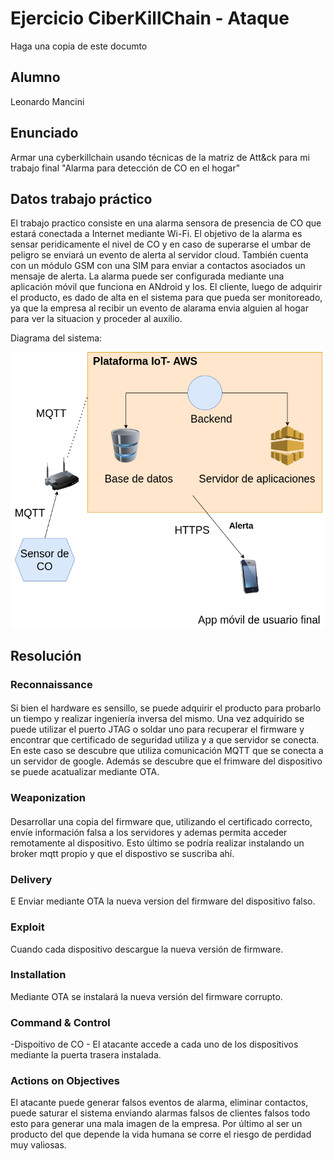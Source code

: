 # Ejercicio CiberKillChain - Ataque

Haga una copia de este documto

## Alumno

Leonardo Mancini

## Enunciado

Armar una cyberkillchain usando técnicas de la matriz de Att&ck para mi trabajo final "Alarma para detección de CO en el hogar"


## Datos trabajo práctico

El trabajo practico consiste en una alarma sensora de presencia de CO que estará conectada a Internet mediante Wi-Fi. El objetivo de la alarma es sensar peridicamente el nivel de CO y en caso de superarse el umbar de peligro se enviará un evento de alerta al servidor cloud. 
También cuenta con un módulo GSM con una SIM para enviar a contactos asociados un mensaje de alerta. La alarma puede ser configurada mediante una aplicación móvil que funciona en ANdroid y Ios. El cliente, luego de adquirir el producto, es dado de alta en el sistema para que pueda ser monitoreado, ya que la empresa al recibir un evento de alarama envia alguien al hogar para ver la situacion y proceder al auxilio.

Diagrama del sistema:



![](./images/trabajo_final.png)

## Resolución

### Reconnaissance


####
Si bien el hardware es sensillo, se puede adquirir el producto para probarlo un tiempo y realizar ingeniería inversa del mismo. Una vez adquirido se puede utilizar el puerto JTAG o soldar uno para recuperar el firmware y encontrar que certificado de seguridad utiliza y a que servidor se conecta.
En este caso se descubre que utiliza comunicación MQTT que se conecta a un servidor de google. Además se descubre que el frimware del dispositivo se puede acatualizar mediante OTA.

### Weaponization

####

Desarrollar una copia del firmware que, utilizando el certificado correcto, envíe información falsa a los servidores y ademas permita acceder remotamente al dispositivo. Esto último se podría realizar instalando un broker mqtt propio y que el dispostivo se suscriba ahí.

### Delivery
E
Enviar mediante OTA la nueva version del firmware del dispositivo falso.

### Exploit
Cuando cada dispositivo descargue la nueva versión de firmware.

### Installation
Mediante OTA se instalará la nueva versión del firmware corrupto.

### Command & Control

-Dispoitivo de CO
    - El atacante accede a cada uno de los dispositivos mediante la puerta trasera instalada.

### Actions on Objectives
El atacante puede generar falsos eventos de alarma, eliminar contactos, puede saturar el sistema enviando alarmas falsos de clientes falsos todo esto para generar una mala imagen de la empresa. 
Por último al ser un producto del que depende la vida humana se corre el riesgo de perdidad muy valiosas.


